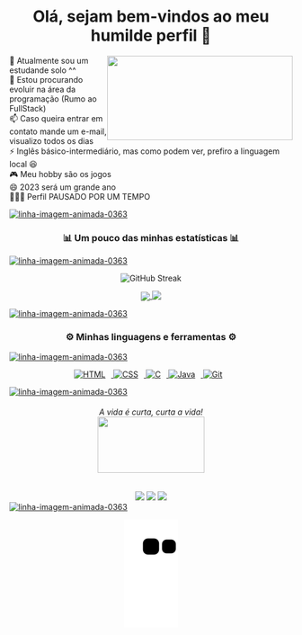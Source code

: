 <!--
**TiagLem/Tiaglem** is a ✨ _special_ ✨ repository because its `README.md` (this file) appears on your GitHub profile.

Here are some ideas to get you started:

- 🔭 I’m currently working on ...
- 🌱 I’m currently learning ...
- 👯 I’m looking to collaborate on ...
- 🤔 I’m looking for help with ...
- 💬 Ask me about ...
- 📫 How to reach me: ...
- 😄 Pronouns: ...
- ⚡ Fun fact: ...
-->

<!-- LEIA ABAIXO, CASO QUEIRA ADD NO SEU PERFIL -->

<!-- Caso alguém queira usar o código abaixo
Para ficar igual ao meu layout basta trocar
Onde tem o nome "Tiaglem" para o nome do seu
Usuário/Repositório (Isso mesmo, vc precisa
criar um repositório com o mesmo nome do 
seu usuário, assim irá liberar essa funcão), 
dessa forma acredito que funcione,
Tbm tem uma parte das linguagens comentadas,
Basta tirar as linguagens que vc deseja adicionar
No seu perfil do comentários. A única parte
Que não irá funcionar copiando e colando será
A parte da cobrinha, pois é necessário adicionar
Uma action no repositório q irá executar em 
Tempos e tempos. Caso queira adicionar só mandar
Email que eu enviarei algum vídeo ou tutorial
Ensiando. Obg se leu até aqui. -->

<h1 align="center">Olá, sejam bem-vindos ao meu humilde perfil 👋</h1>

<div style="display: inline_block">
  
  <!-- Hack Coding GIF By Matthew Butler -->
  <img height="150em" width="330" align="right" src="https://media1.giphy.com/media/v1.Y2lkPTc5MGI3NjExMGUxM2NmYzg0OGJjZWM5Nzc4Y2UwZDkxYjdiNjMzOWQxMDVjMDY0OSZjdD1n/26tn33aiTi1jkl6H6/giphy.gif">
  
  🔭 Atualmente sou um estudande solo ^^<br>
  🌱 Estou procurando evoluir na área da programação (Rumo ao FullStack)<br>
  📫 Caso queira entrar em contato mande um e-mail, visualizo todos os dias<br>
  ⚡ Inglês básico-intermediário, mas como podem ver, prefiro a linguagem local 😆<br>
  🎮 Meu hobby são os jogos<br>
  😄 2023 será um grande ano<br>
  👨🏼‍💻 Perfil PAUSADO POR UM TEMPO<br>
  
</div>

<!-- Linha de fogo é um gif, só clicar nela que te leva ao site
Tem vários modelos disponíveis -->

<a href="https://www.imagensanimadas.com/cat-linhas-562.htm"><img height="10em" width="100%" src="https://www.imagensanimadas.com/data/media/562/linha-imagem-animada-0363.gif" border="0" alt="linha-imagem-animada-0363" /></a>

<h3 align="center">📊 Um pouco das minhas estatísticas 📊</h3>

<a href="https://www.imagensanimadas.com/cat-linhas-562.htm"><img height="10em" width="100%" src="https://www.imagensanimadas.com/data/media/562/linha-imagem-animada-0363.gif" border="0" alt="linha-imagem-animada-0363" /></a>

<!-- Begin Stats Cards -->
<!-- Resources:  -->
<!-- Github & Languages Stats: https://github.com/anuraghazra/github-readme-stats --> 
<!-- Streak Stats: https://github.com/denvercoder1/github-readme-streak-stats -->
<!-- Change the value after ?username= to your GitHub username. -->

  
<div class="stats" align="center">
  
  ![GitHub Streak](https://streak-stats.demolab.com?user=Tiaglem&count_private=true&theme=nightowl&locale=pt-br)
   
</div>

<div align="center">
  
  <a href="https://github.com/Tiaglem">
  <img height="160em" align="center" src="https://github-readme-stats.vercel.app/api?username=Tiaglem&show_icons=true&theme=nightowl&include_all_commits=true&count_private=true&hide=stars&locale=pt-br"/>
    
  <img height="130em" align="top" src="https://github-readme-stats.vercel.app/api/top-langs/?username=Tiaglem&layout=compact&langs_count=7&theme=nightowl&locale=pt-br"/>
    
</div>
  
 <a href="https://www.imagensanimadas.com/cat-linhas-562.htm"><img height="10em" width="100%" src="https://www.imagensanimadas.com/data/media/562/linha-imagem-animada-0363.gif" border="0" alt="linha-imagem-animada-0363" /></a>

  <h3 align="center">⚙️ Minhas linguagens e ferramentas ⚙️</h3>
  
 <a href="https://www.imagensanimadas.com/cat-linhas-562.htm"><img height="10em" width="100%" src="https://www.imagensanimadas.com/data/media/562/linha-imagem-animada-0363.gif" border="0" alt="linha-imagem-animada-0363" /></a>
  
<!-- Icons Resources -->
<!-- https://devicon.dev/ -->
<!-- https://cdn.jsdelivr.net/npm/simple-icons@v3/icons/ -->
  
  <div align="center">
    <a href="https://developer.mozilla.org/en-US/docs/Web/HTML" target="_blank" rel="noreferrer">
        <img  alt="HTML" height="50px" style="padding-right:10px;" src="https://cdn.jsdelivr.net/gh/devicons/devicon/icons/html5/html5-original.svg"/>
    </a>
    <a href="https://developer.mozilla.org/en-US/docs/Web/CSS" target="_blank" rel="noreferrer">
        <img  alt="CSS" height="50px" style="padding-right:10px;" src="https://cdn.jsdelivr.net/gh/devicons/devicon/icons/css3/css3-original.svg"/>
    </a>
    <a href="https://www.w3schools.com/c/c_intro.php" target="_blank" rel="noreferrer">
        <img  alt="C" height="50px" style="padding-right:10px;" src="https://cdn.jsdelivr.net/gh/devicons/devicon/icons/c/c-original.svg"/> 
    </a>
    <a href="https://www.java.com/en/" target="_blank" rel="noreferrer">
        <img  alt="Java" height="50px" style="padding-right:10px;" src="https://cdn.jsdelivr.net/gh/devicons/devicon/icons/java/java-original.svg"/>
    </a>
    <a href="https://git-scm.com/" target="_blank" rel="noreferrer">
        <img  alt="Git" height="50px" style="padding-right:10px;" src="https://cdn.jsdelivr.net/gh/devicons/devicon/icons/git/git-original.svg"/>
    </a>
</div>

<!-- Aqui é a parte dos ícones, escolha os que vc está focado atualmente-->
  
<!--<div style="display: inline_block">
 <a href="https://developer.mozilla.org/en-US/docs/Web/JavaScript" target="_blank" rel="noreferrer">
        <img  alt="JavaScript" height="50px" style="padding-right:10px;" src="https://cdn.jsdelivr.net/gh/devicons/devicon/icons/javascript/javascript-plain.svg"/>
    </a>
<a href="https://www.typescriptlang.org/" target="_blank" rel="noreferrer">
        <img  alt="TypeScript" height="50px" style="padding-right:10px; ;" src="https://cdn.jsdelivr.net/gh/devicons/devicon/icons/typescript/typescript-plain.svg"/>
    </a>
<a href="https://reactjs.org/" target="_blank" rel="noreferrer">
        <img  alt="ReactJS" height="50px" style="padding-right:10px;" src="https://cdn.jsdelivr.net/gh/devicons/devicon/icons/react/react-original.svg" />
    </a>
<a href="https://nodejs.org/en/" target="_blank" rel="noreferrer">
        <img  alt="NodeJS" height="50px" style="padding-right:10px;" src="https://cdn.jsdelivr.net/gh/devicons/devicon/icons/nodejs/nodejs-original.svg"/>
    </a>
<a href="https://getbootstrap.com/" target="_blank" rel="noreferrer">
        <img  alt="Bootstrap" height="50px" style="padding-right:10px;" src="https://cdn.jsdelivr.net/gh/devicons/devicon/icons/bootstrap/bootstrap-original.svg"/>
    </a>
 <a href="https://sass-lang.com/" target="_blank" rel="noreferrer">
        <img  alt="Sass" height="50px" style="padding-right:10px;" src="https://cdn.jsdelivr.net/gh/devicons/devicon/icons/sass/sass-original.svg"/>
    </a>
<a href="https://www.python.org/" target="_blank" rel="noreferrer">
        <img  alt="Python" height="50px" style="padding-right:10px;" src="https://cdn.jsdelivr.net/gh/devicons/devicon/icons/python/python-original.svg"/>
    </a>
<a href="https://www.cprogramming.com/" target="_blank" rel="noreferrer">
        <img  alt="C" height="50px" style="padding-right:10px;" src="https://cdn.jsdelivr.net/gh/devicons/devicon/icons/c/c-original.svg"/>
    </a>
<a href="https://kotlinlang.org/" target="_blank" rel="noreferrer">
        <img  alt="Kotlin" height="50px" style="padding-right:10px;" src="https://cdn.jsdelivr.net/gh/devicons/devicon/icons/kotlin/kotlin-original.svg"/>
    </a>
 <a href="https://firebase.google.com/" target="_blank" rel="noreferrer">
        <img  alt="firebase" height="50px" style="padding-right:10px;" src="https://cdn.jsdelivr.net/gh/devicons/devicon/icons/firebase/firebase-plain.svg"/>
    </a>
<a href="https://cloud.google.com/" target="_blank" rel="noreferrer">
        <img  alt="GoogleCloud" height="50px" style="padding-right:10px;" src="https://cdn.jsdelivr.net/gh/devicons/devicon/icons/googlecloud/googlecloud-original.svg"/> 
    </a>
<a href="https://www.graphql.com/" target="_blank" rel="noreferrer">
        <img  alt="GraphQL" height="50px" style="padding-right:10px;" src="https://cdn.jsdelivr.net/gh/devicons/devicon/icons/graphql/graphql-plain.svg"/>
    </a>
<a href="https://www.mongodb.com/" target="_blank" rel="noreferrer">
        <img  alt="MongoDB" height="50px" style="padding-right:10px;" src="https://cdn.jsdelivr.net/gh/devicons/devicon/icons/mongodb/mongodb-original.svg"/>
    </a>
<a href="https://www.sqlite.org/index.html" target="_blank" rel="noreferrer">
        <img  alt="SQLite" height="50px" style="padding-right:10px;" src="https://cdn.jsdelivr.net/gh/devicons/devicon/icons/sqlite/sqlite-original.svg"/>
    </a>
<a href="https://www.npmjs.com/" target="_blank" rel="noreferrer">
        <img  alt="NPM" height="50px" style="padding-right:10px;" src="https://cdn.jsdelivr.net/gh/devicons/devicon/icons/npm/npm-original-wordmark.svg"/>
    </a>
<a href="https://www.docker.com/" target="_blank" rel="noreferrer">
        <img  alt="Docker" height="50px" style="padding-right:10px;" src="https://cdn.jsdelivr.net/gh/devicons/devicon/icons/docker/docker-plain-wordmark.svg"/>
    </a>
<a href="https://code.visualstudio.com/" target="_blank" rel="noreferrer">
        <img  alt="vscode" height="50px" style="padding-right:10px;"src="https://cdn.jsdelivr.net/gh/devicons/devicon/icons/vscode/vscode-original.svg"/>
    </a>
    <a href="http://jupyter.org/" target="_blank" rel="noreferrer">
        <img  alt="Jupyter" height="50px" style="padding-right:10px;"src="https://cdn.jsdelivr.net/gh/devicons/devicon/icons/jupyter/jupyter-original-wordmark.svg"/>
    </a>
    <a href="https://www.figma.com/" target="_blank" rel="noreferrer">
        <img  alt="Figma" height="50px" style="padding-right:10px;" src="https://cdn.jsdelivr.net/gh/devicons/devicon/icons/figma/figma-original.svg"/> 
    </a>
    <a href="https://www.canva.com/" target="_blank" rel="noreferrer">
        <img  alt="Canva" height="50px" style="padding-right:10px;" src="https://cdn.jsdelivr.net/gh/devicons/devicon/icons/canva/canva-original.svg"/> 
    </a>
</div>-->
  
<a href="https://www.imagensanimadas.com/cat-linhas-562.htm"><img height="10em" width="100%" src="https://www.imagensanimadas.com/data/media/562/linha-imagem-animada-0363.gif" border="0" alt="linha-imagem-animada-0363" /></a>
  
<h6 align="center"> 
  A vida é curta, curta a vida!<br>
  <!-- Free gif https://pixabay.com -->
  <img align="center" height="100" width="190" src="https://cdn.pixabay.com/animation/2022/09/07/08/55/08-55-43-_512.gif"/>
</h6>
  
<div align="center">
  <!--badge -> https://img.shields.io  -->
    <a href="https://instagram.com/tiagolemos04?igshid=NmQ2ZmYxZjA=" target="_blank"><img src="https://img.shields.io/badge/-Instagram-%23E4405F?style=for-the-badge&logo=instagram&logoColor=white" target="_blank"></a>
  <a href="https://discord.gg/FKeZh5Ah" target="_blank"><img src="https://img.shields.io/badge/Discord-7289DA?style=for-the-badge&logo=discord&logoColor=white" target="_blank"></a> 
  <a href = "mailto:tiagolemos04@gmail.com"><img src="https://img.shields.io/badge/-Gmail-%23333?style=for-the-badge&logo=gmail&logoColor=defaut" target="_blank"></a><br>
  
</div>
  <a href="https://www.imagensanimadas.com/cat-linhas-562.htm"><img height="10em" width="100%" src="https://www.imagensanimadas.com/data/media/562/linha-imagem-animada-0363.gif" border="0" alt="linha-imagem-animada-0363" /></a>
  
<div align="center"> <!-- Aqui é a parte da cobrinha, mas lembre q ativar no action-->
  
![snake gif](https://github.com/Tiaglem/Tiaglem/blob/output/github-contribution-grid-snake.svg)
  
</div>

